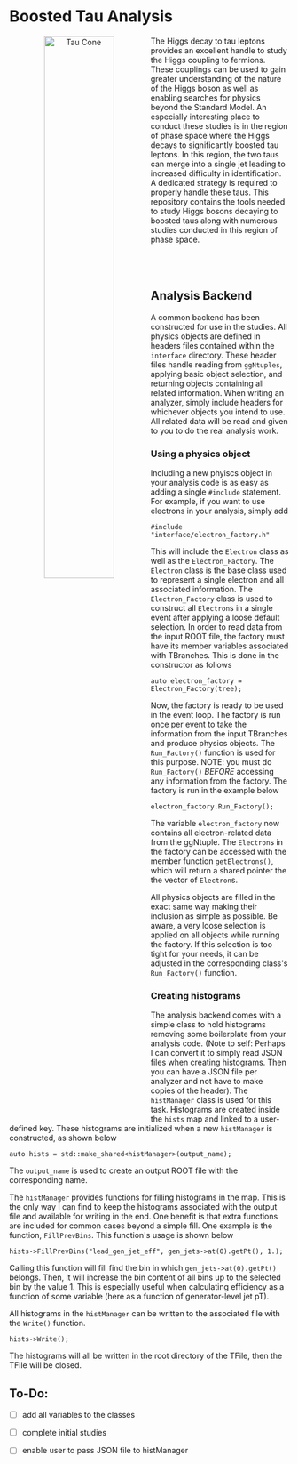 # Boosted Tau Analysis

<p align="center"><img src="https://amva4newphysics.files.wordpress.com/2017/07/tausignature_trans.png" width="50%" title="Tau Cone" align='left'></p>
The Higgs decay to tau leptons provides an excellent handle to study the Higgs coupling to fermions. These couplings can be used to gain greater understanding of the nature of the Higgs boson as well as enabling searches for physics beyond the Standard Model. An especially interesting place to conduct these studies is in the region of phase space where the Higgs decays to significantly boosted tau leptons. In this region, the two taus can merge into a single jet leading to increased difficulty in identification. A dedicated strategy is required to properly handle these taus. This repository contains the tools needed to study Higgs bosons decaying to boosted taus along with numerous studies conducted in this region of phase space. <br/><br/><br/><br/>

## Analysis Backend
A common backend has been constructed for use in the studies. All physics objects are defined in headers files contained within the `interface` directory. These header files handle reading from `ggNtuples`, applying basic object selection, and returning objects containing all related information. When writing an analyzer, simply include headers for whichever objects you intend to use. All related data will be read and given to you to do the real analysis work.

### Using a physics object
Including a new phyiscs object in your analysis code is as easy as adding a single `#include` statement. For example, if you want to use electrons in your analysis, simply add
```
#include "interface/electron_factory.h"
```
This will include the `Electron` class as well as the `Electron_Factory`. The `Electron` class is the base class used to represent a single electron and all associated information. The `Electron_Factory` class is used to construct all `Electron`s in a single event after applying a loose default selection. In order to read data from the input ROOT file, the factory must have its member variables associated with TBranches. This is done in the constructor as follows
```
auto electron_factory = Electron_Factory(tree);
```
Now, the factory is ready to be used in the event loop. The factory is run once per event to take the information from the input TBranches and produce physics objects. The `Run_Factory()` function is used for this purpose. NOTE: you must do `Run_Factory()` _BEFORE_ accessing any information from the factory. The factory is run in the example below
```
electron_factory.Run_Factory();
```
The variable `electron_factory` now contains all electron-related data from the ggNtuple. The `Electron`s in the factory can be accessed with the member function `getElectrons()`, which will return a shared pointer the the vector of `Electron`s.

All physics objects are filled in the exact same way making their inclusion as simple as possible. Be aware, a very loose selection is applied on all objects while running the factory. If this selection is too tight for your needs, it can be adjusted in the corresponding class's `Run_Factory()` function.

### Creating histograms
The analysis backend comes with a simple class to hold histograms removing some boilerplate from your analysis code. (Note to self: Perhaps I can convert it to simply read JSON files when creating histograms. Then you can have a JSON file per analyzer and not have to make copies of the header). The `histManager` class is used for this task. Histograms are created inside the `hists` map and linked to a user-defined key. These histograms are initialized when a new `histManager` is constructed, as shown below
```
auto hists = std::make_shared<histManager>(output_name);
```
The `output_name` is used to create an output ROOT file with the corresponding name. 

The `histManager` provides functions for filling histograms in the map. This is the only way I can find to keep the histograms associated with the output file and available for writing in the end. One benefit is that extra functions are included for common cases beyond a simple fill. One example is the function, `FillPrevBins`. This function's usage is shown below
```
hists->FillPrevBins("lead_gen_jet_eff", gen_jets->at(0).getPt(), 1.);
```
Calling this function will fill find the bin in which `gen_jets->at(0).getPt()` belongs. Then, it will increase the bin content of all bins up to the selected bin by the value 1. This is especially useful when calculating efficiency as a function of some variable (here as a function of generator-level jet pT).

All histograms in the `histManager` can be written to the associated file with the `Write()` function.
```
hists->Write();
```
The histograms will all be written in the root directory of the TFile, then the TFile will be closed.


## To-Do:
- [ ] add all variables to the classes
- [ ] complete initial studies
- [ ] enable user to pass JSON file to histManager

